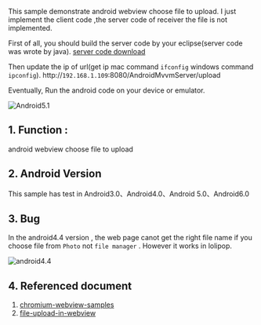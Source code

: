 
This sample demonstrate android webview choose file to upload.
I just implement the client code ,the server code of receiver the file is not implemented. 

First of all, you should build the server code by your eclipse(server code was wrote by java). [server code download](https://github.com/chiclaim/android_mvvm_server)

Then update the ip of url(get ip mac command `ifconfig` windows command `ipconfig`). 
http://`192.168.1.109`:8080/AndroidMvvmServer/upload

Eventually, Run the android code on your device or emulator.


![Android5.1](https://github.com/chiclaim/android-webview-upload-file/blob/master/assets/www/emulator5.0.gif)


## 1. Function :
android webview choose file to upload

## 2. Android Version
This sample has test in Android3.0、Android4.0、Android 5.0、Android6.0

## 3. Bug
In the android4.4 version , the web page canot get the right file name if you choose file from `Photo` not `file manager` . However it works in lolipop.

![android4.4](http://img.blog.csdn.net/20160325160240125)



## 4. Referenced document
1. [chromium-webview-samples](https://github.com/GoogleChrome/chromium-webview-samples)
2. [file-upload-in-webview](http://stackoverflow.com/questions/5907369/file-upload-in-webview)


